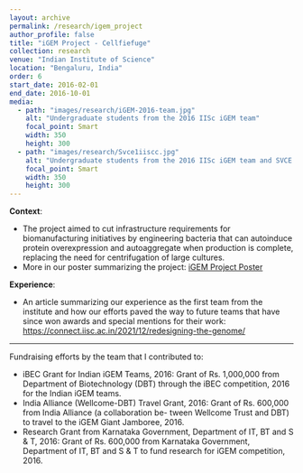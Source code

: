 ```yaml
---
layout: archive
permalink: /research/igem_project
author_profile: false
title: "iGEM Project - Cellfiefuge"
collection: research
venue: "Indian Institute of Science"
location: "Bengaluru, India"
order: 6
start_date: 2016-02-01
end_date: 2016-10-01
media:
  - path: "images/research/iGEM-2016-team.jpg"
    alt: "Undergraduate students from the 2016 IISc iGEM team"
    focal_point: Smart
    width: 350
    height: 300
  - path: "images/research/Svce1iiscc.jpg"
    alt: "Undergraduate students from the 2016 IISc iGEM team and SVCE team"
    focal_point: Smart
    width: 350
    height: 300
---
```


**Context**: 
  * The project aimed to cut infrastructure requirements for biomanufacturing initiatives by engineering bacteria that can autoinduce protein overexpression and autoaggregate when production is complete, replacing the need for centrifugation of large cultures.
  * More in our poster summarizing the project: [iGEM Project Poster](/files/Cellfiefuge_poster.pdf)

**Experience**:
  * An article summarizing our experience as the first team from the institute and how our efforts paved the way to future teams that have since won awards and special mentions for their work: https://connect.iisc.ac.in/2021/12/redesigning-the-genome/


---

Fundraising efforts by the team that I contributed to:

* iBEC Grant for Indian iGEM Teams, 2016: Grant of Rs. 1,000,000 from Department of Biotechnology (DBT) through 
the iBEC competition, 2016 for the Indian iGEM teams. 
* India Alliance (Wellcome-DBT) Travel Grant, 2016: Grant of Rs. 600,000 from India Alliance (a collaboration be- 
tween Wellcome Trust and DBT) to travel to the iGEM Giant Jamboree, 2016. 
* Research Grant from Karnataka Government, Department of IT, BT and S & T, 2016: Grant of Rs. 600,000 
from Karnataka Government, Department of IT, BT and S & T to fund research for iGEM competition, 2016.